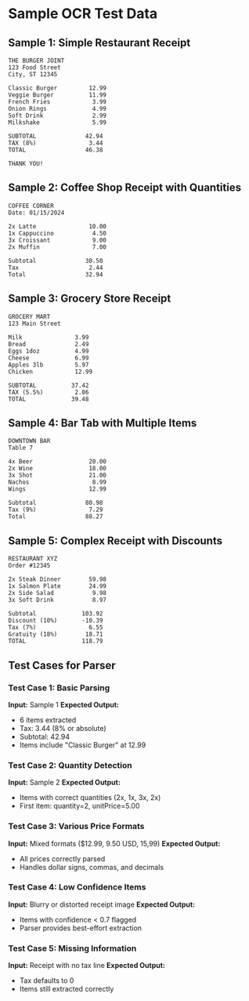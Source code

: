 # Sample OCR Test Data

## Sample 1: Simple Restaurant Receipt
```
THE BURGER JOINT
123 Food Street
City, ST 12345

Classic Burger         12.99
Veggie Burger          11.99
French Fries            3.99
Onion Rings             4.99
Soft Drink              2.99
Milkshake               5.99

SUBTOTAL              42.94
TAX (8%)               3.44
TOTAL                 46.38

THANK YOU!
```

## Sample 2: Coffee Shop Receipt with Quantities
```
COFFEE CORNER
Date: 01/15/2024

2x Latte               10.00
1x Cappuccino           4.50
3x Croissant            9.00
2x Muffin               7.00

Subtotal              30.50
Tax                    2.44
Total                 32.94
```

## Sample 3: Grocery Store Receipt
```
GROCERY MART
123 Main Street

Milk               3.99
Bread              2.49
Eggs 1doz          4.99
Cheese             6.99
Apples 3lb         5.97
Chicken            12.99

SUBTOTAL          37.42
TAX (5.5%)         2.06
TOTAL             39.48
```

## Sample 4: Bar Tab with Multiple Items
```
DOWNTOWN BAR
Table 7

4x Beer                20.00
2x Wine                18.00
3x Shot                21.00
Nachos                  8.99
Wings                  12.99

Subtotal              80.98
Tax (9%)               7.29
Total                 88.27
```

## Sample 5: Complex Receipt with Discounts
```
RESTAURANT XYZ
Order #12345

2x Steak Dinner        59.98
1x Salmon Plate        24.99
2x Side Salad           9.98
3x Soft Drink           8.97

Subtotal             103.92
Discount (10%)       -10.39
Tax (7%)               6.55
Gratuity (18%)        18.71
TOTAL                118.79
```

## Test Cases for Parser

### Test Case 1: Basic Parsing
**Input:** Sample 1
**Expected Output:**
- 6 items extracted
- Tax: 3.44 (8% or absolute)
- Subtotal: 42.94
- Items include "Classic Burger" at 12.99

### Test Case 2: Quantity Detection
**Input:** Sample 2
**Expected Output:**
- Items with correct quantities (2x, 1x, 3x, 2x)
- First item: quantity=2, unitPrice=5.00

### Test Case 3: Various Price Formats
**Input:** Mixed formats ($12.99, 9.50 USD, 15,99)
**Expected Output:**
- All prices correctly parsed
- Handles dollar signs, commas, and decimals

### Test Case 4: Low Confidence Items
**Input:** Blurry or distorted receipt image
**Expected Output:**
- Items with confidence < 0.7 flagged
- Parser provides best-effort extraction

### Test Case 5: Missing Information
**Input:** Receipt with no tax line
**Expected Output:**
- Tax defaults to 0
- Items still extracted correctly
